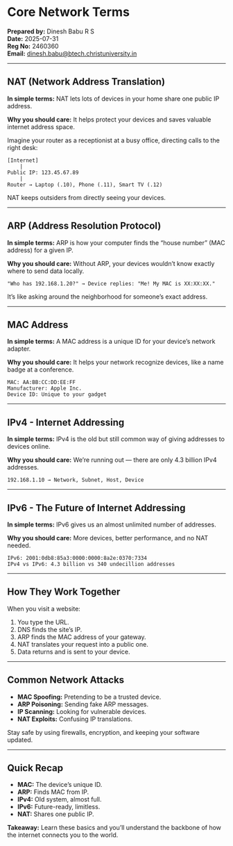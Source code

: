 # Core Network Terms

**Prepared by:** Dinesh Babu R S\
**Date:** 2025-07-31\
**Reg No:** 2460360\
**Email:** [dinesh.babu@btech.christuniversity.in](mailto\:dinesh.babu@btech.christuniversity.in)

---

## NAT (Network Address Translation)

**In simple terms:** NAT lets lots of devices in your home share one public IP address.

**Why you should care:** It helps protect your devices and saves valuable internet address space.

Imagine your router as a receptionist at a busy office, directing calls to the right desk:

```
[Internet]
    |
Public IP: 123.45.67.89
    |
Router → Laptop (.10), Phone (.11), Smart TV (.12)
```

NAT keeps outsiders from directly seeing your devices.

---

## ARP (Address Resolution Protocol)

**In simple terms:** ARP is how your computer finds the “house number” (MAC address) for a given IP.

**Why you should care:** Without ARP, your devices wouldn’t know exactly where to send data locally.

```
"Who has 192.168.1.20?" → Device replies: "Me! My MAC is XX:XX:XX."
```

It’s like asking around the neighborhood for someone’s exact address.

---

## MAC Address

**In simple terms:** A MAC address is a unique ID for your device’s network adapter.

**Why you should care:** It helps your network recognize devices, like a name badge at a conference.

```
MAC: AA:BB:CC:DD:EE:FF
Manufacturer: Apple Inc.
Device ID: Unique to your gadget
```

---

## IPv4 - Internet Addressing

**In simple terms:** IPv4 is the old but still common way of giving addresses to devices online.

**Why you should care:** We’re running out — there are only 4.3 billion IPv4 addresses.

```
192.168.1.10 → Network, Subnet, Host, Device
```

---

## IPv6 - The Future of Internet Addressing

**In simple terms:** IPv6 gives us an almost unlimited number of addresses.

**Why you should care:** More devices, better performance, and no NAT needed.

```
IPv6: 2001:0db8:85a3:0000:0000:8a2e:0370:7334
IPv4 vs IPv6: 4.3 billion vs 340 undecillion addresses
```

---

## How They Work Together

When you visit a website:

1. You type the URL.
2. DNS finds the site’s IP.
3. ARP finds the MAC address of your gateway.
4. NAT translates your request into a public one.
5. Data returns and is sent to your device.

---

## Common Network Attacks

- **MAC Spoofing:** Pretending to be a trusted device.
- **ARP Poisoning:** Sending fake ARP messages.
- **IP Scanning:** Looking for vulnerable devices.
- **NAT Exploits:** Confusing IP translations.

Stay safe by using firewalls, encryption, and keeping your software updated.

---

## Quick Recap

- **MAC:** The device’s unique ID.
- **ARP:** Finds MAC from IP.
- **IPv4:** Old system, almost full.
- **IPv6:** Future-ready, limitless.
- **NAT:** Shares one public IP.

**Takeaway:** Learn these basics and you’ll understand the backbone of how the internet connects you to the world.


